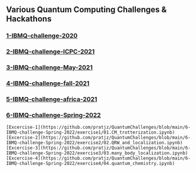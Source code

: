 ## Various Quantum Computing Challenges & Hackathons 

### [1-IBMQ-challenge-2020](https://github.com/pratjz/QuantumChallenges/tree/main/1-IBMQ-challenge-2020)

### [2-IBMQ-challenge-ICPC-2021](https://github.com/pratjz/QuantumChallenges/tree/main/2-IBMQ-challenge-ICPC-2021)

### [3-IBMQ-challenge-May-2021](https://github.com/pratjz/QuantumChallenges/tree/main/3-IBMQ-challenge-May-2021)

### [4-IBMQ-challenge-fall-2021](https://github.com/pratjz/QuantumChallenges/tree/main/4-IBMQ-challenge-fall-2021)

### [5-IBMQ-challenge-africa-2021](https://github.com/pratjz/QuantumChallenges/tree/main/5-IBMQ-challenge-africa-2021)

### [6-IBMQ-challenge-Spring-2022](https://github.com/pratjz/QuantumChallenges/tree/main/6-IBMQ-challenge-Spring-2022)
    [Excercise-1](https://github.com/pratjz/QuantumChallenges/blob/main/6-IBMQ-challenge-Spring-2022/exercise1/01.CM_trotterization.ipynb)
    [Excercise-2](https://github.com/pratjz/QuantumChallenges/blob/main/6-IBMQ-challenge-Spring-2022/exercise2/02.QRW_and_localization.ipynb)
    [Excercise-3](https://github.com/pratjz/QuantumChallenges/blob/main/6-IBMQ-challenge-Spring-2022/exercise3/03.many_body_localization.ipynb)
    [Excercise-4](https://github.com/pratjz/QuantumChallenges/blob/main/6-IBMQ-challenge-Spring-2022/exercise4/04.quantum_chemistry.ipynb)
